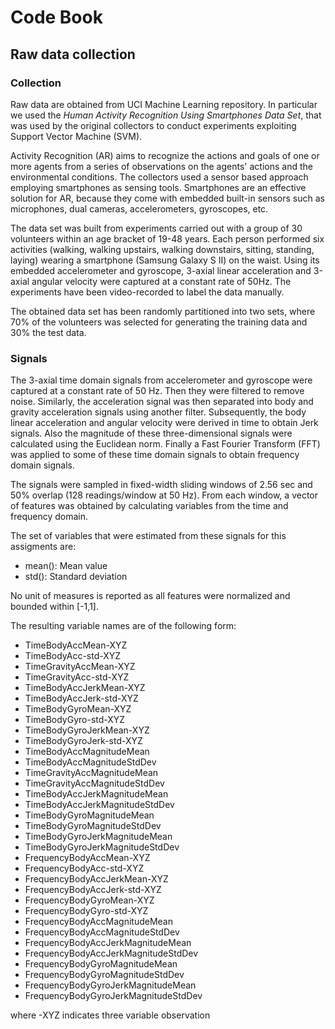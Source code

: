 Code Book
========

Raw data collection
-------------------

### Collection

Raw data are obtained from UCI Machine Learning repository. In particular we used
the *Human Activity Recognition Using Smartphones Data Set*,
that was used by the original collectors to conduct experiments exploiting
Support Vector Machine (SVM).

Activity Recognition (AR) aims to recognize the actions and goals of one or more agents
from a series of observations on the agents' actions and the environmental conditions. 
The collectors used a sensor based approach employing
smartphones as sensing tools. Smartphones are an effective solution for AR, because
they come with embedded built-in sensors such as microphones, dual cameras, accelerometers,
gyroscopes, etc.

The data set was built from experiments carried out with a group of 30 volunteers
within an age bracket of 19-48 years. Each person performed six activities
(walking, walking upstairs, walking downstairs, sitting, standing, laying)
wearing a smartphone (Samsung Galaxy S II) on the waist. Using its embedded
accelerometer and gyroscope, 3-axial linear acceleration and 3-axial angular velocity
were captured at a constant rate of 50Hz. The experiments have been video-recorded
to label the data manually.

The obtained data set has been randomly partitioned into two sets, where 70% of
the volunteers was selected for generating the training data and 30% the test data.

### Signals

The 3-axial time domain signals from accelerometer and gyroscope
were captured at a constant rate of 50 Hz. Then they were filtered
to remove noise.
Similarly, the acceleration signal was then separated into body and gravity
acceleration signals using another filter.
Subsequently, the body linear acceleration and angular velocity were derived in time
to obtain Jerk signals. Also the magnitude of these
three-dimensional signals were calculated using the Euclidean norm. 
Finally a Fast Fourier Transform (FFT) was applied to some of these
time domain signals to obtain frequency domain signals.

The signals were sampled in fixed-width sliding windows of 2.56 sec and 50% 
overlap (128 readings/window at 50 Hz).
From each window, a vector of features was obtained by calculating variables
from the time and frequency domain.

The set of variables that were estimated from these signals for this assigments are: 

*  mean(): Mean value
*  std(): Standard deviation

No unit of measures is reported as all features were normalized and bounded
within [-1,1].

The resulting variable names are of the following form:

- TimeBodyAccMean-XYZ
- TimeBodyAcc-std-XYZ
- TimeGravityAccMean-XYZ
- TimeGravityAcc-std-XYZ                
- TimeBodyAccJerkMean-XYZ
- TimeBodyAccJerk-std-XYZ
- TimeBodyGyroMean-XYZ
- TimeBodyGyro-std-XYZ
- TimeBodyGyroJerkMean-XYZ
- TimeBodyGyroJerk-std-XYZ
- TimeBodyAccMagnitudeMean
- TimeBodyAccMagnitudeStdDev
- TimeGravityAccMagnitudeMean
- TimeGravityAccMagnitudeStdDev
- TimeBodyAccJerkMagnitudeMean
- TimeBodyAccJerkMagnitudeStdDev
- TimeBodyGyroMagnitudeMean
- TimeBodyGyroMagnitudeStdDev
- TimeBodyGyroJerkMagnitudeMean
- TimeBodyGyroJerkMagnitudeStdDev
- FrequencyBodyAccMean-XYZ
- FrequencyBodyAcc-std-XYZ
- FrequencyBodyAccJerkMean-XYZ
- FrequencyBodyAccJerk-std-XYZ
- FrequencyBodyGyroMean-XYZ
- FrequencyBodyGyro-std-XYZ
- FrequencyBodyAccMagnitudeMean
- FrequencyBodyAccMagnitudeStdDev
- FrequencyBodyAccJerkMagnitudeMean
- FrequencyBodyAccJerkMagnitudeStdDev
- FrequencyBodyGyroMagnitudeMean
- FrequencyBodyGyroMagnitudeStdDev
- FrequencyBodyGyroJerkMagnitudeMean
- FrequencyBodyGyroJerkMagnitudeStdDev

where -XYZ indicates three variable observation

